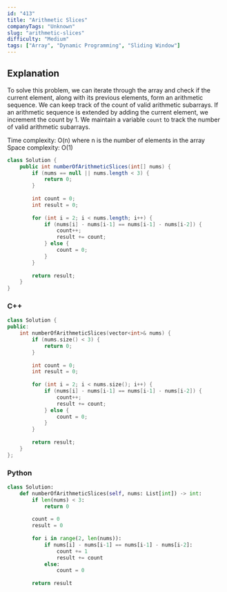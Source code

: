 ```yaml
---
id: "413"
title: "Arithmetic Slices"
companyTags: "Unknown"
slug: "arithmetic-slices"
difficulty: "Medium"
tags: ["Array", "Dynamic Programming", "Sliding Window"]
---
```


## Explanation

To solve this problem, we can iterate through the array and check if the current element, along with its previous elements, form an arithmetic sequence. We can keep track of the count of valid arithmetic subarrays. If an arithmetic sequence is extended by adding the current element, we increment the count by 1. We maintain a variable `count` to track the number of valid arithmetic subarrays.

Time complexity: O(n) where n is the number of elements in the array  
Space complexity: O(1)
```java
class Solution {
    public int numberOfArithmeticSlices(int[] nums) {
        if (nums == null || nums.length < 3) {
            return 0;
        }
        
        int count = 0;
        int result = 0;
        
        for (int i = 2; i < nums.length; i++) {
            if (nums[i] - nums[i-1] == nums[i-1] - nums[i-2]) {
                count++;
                result += count;
            } else {
                count = 0;
            }
        }
        
        return result;
    }
}
```

### C++
```cpp
class Solution {
public:
    int numberOfArithmeticSlices(vector<int>& nums) {
        if (nums.size() < 3) {
            return 0;
        }
        
        int count = 0;
        int result = 0;
        
        for (int i = 2; i < nums.size(); i++) {
            if (nums[i] - nums[i-1] == nums[i-1] - nums[i-2]) {
                count++;
                result += count;
            } else {
                count = 0;
            }
        }
        
        return result;
    }
};
```

### Python
```python
class Solution:
    def numberOfArithmeticSlices(self, nums: List[int]) -> int:
        if len(nums) < 3:
            return 0
        
        count = 0
        result = 0
        
        for i in range(2, len(nums)):
            if nums[i] - nums[i-1] == nums[i-1] - nums[i-2]:
                count += 1
                result += count
            else:
                count = 0
        
        return result
```
